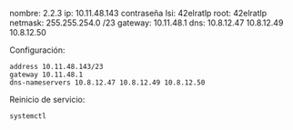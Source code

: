nombre: 2.2.3
ip: 10.11.48.143
contraseña
	lsi: 42elratlp
	root: 42elratlp
netmask: 255.255.254.0  /23
gateway: 10.11.48.1
dns: 10.8.12.47 10.8.12.49 10.8.12.50

Configuración:
```
address 10.11.48.143/23
gateway 10.11.48.1
dns-nameservers 10.8.12.47 10.8.12.49 10.8.12.50
```
Reinicio de servicio:
```
systemctl
```


